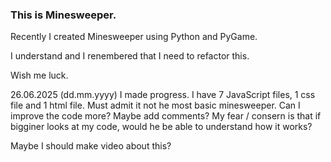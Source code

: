 ### This is Minesweeper.

Recently I created Minesweeper using Python and PyGame.

I understand and I renembered that I need to refactor this.

Wish me luck.

26.06.2025 (dd.mm.yyyy) I made progress. I have 7 JavaScript files, 1 css file and 1 html file. Must admit it not he most basic minesweeper. Can I improve the code more? Maybe add comments? My fear / consern is that if bigginer looks at my code, would he be able to understand how it works?

Maybe I should make video about this?
